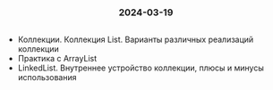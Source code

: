 <h3 style="text-align: center; padding-bottom: 14px">2024-03-19</h3>

* Коллекции. Коллекция List. Варианты различных реализаций коллекции
* Практика с ArrayList 
* LinkedList. Внутреннее устройство коллекции, плюсы и минусы использования